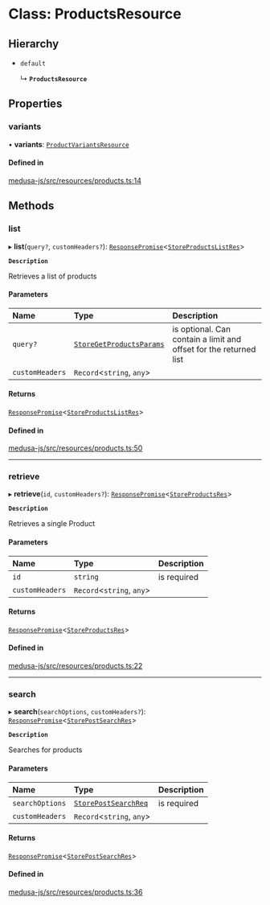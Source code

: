 # Class: ProductsResource

## Hierarchy

- `default`

  ↳ **`ProductsResource`**

## Properties

### variants

• **variants**: [`ProductVariantsResource`](ProductVariantsResource.md)

#### Defined in

[medusa-js/src/resources/products.ts:14](https://github.com/chiubaca/medusa/blob/c14b68fb7/packages/medusa-js/src/resources/products.ts#L14)

## Methods

### list

▸ **list**(`query?`, `customHeaders?`): [`ResponsePromise`](../modules/internal.md#responsepromise)<[`StoreProductsListRes`](../modules/internal-41.md#storeproductslistres)\>

**`Description`**

Retrieves a list of products

#### Parameters

| Name | Type | Description |
| :------ | :------ | :------ |
| `query?` | [`StoreGetProductsParams`](internal-41.StoreGetProductsParams.md) | is optional. Can contain a limit and offset for the returned list |
| `customHeaders` | `Record`<`string`, `any`\> |  |

#### Returns

[`ResponsePromise`](../modules/internal.md#responsepromise)<[`StoreProductsListRes`](../modules/internal-41.md#storeproductslistres)\>

#### Defined in

[medusa-js/src/resources/products.ts:50](https://github.com/chiubaca/medusa/blob/c14b68fb7/packages/medusa-js/src/resources/products.ts#L50)

___

### retrieve

▸ **retrieve**(`id`, `customHeaders?`): [`ResponsePromise`](../modules/internal.md#responsepromise)<[`StoreProductsRes`](../modules/internal-41.md#storeproductsres)\>

**`Description`**

Retrieves a single Product

#### Parameters

| Name | Type | Description |
| :------ | :------ | :------ |
| `id` | `string` | is required |
| `customHeaders` | `Record`<`string`, `any`\> |  |

#### Returns

[`ResponsePromise`](../modules/internal.md#responsepromise)<[`StoreProductsRes`](../modules/internal-41.md#storeproductsres)\>

#### Defined in

[medusa-js/src/resources/products.ts:22](https://github.com/chiubaca/medusa/blob/c14b68fb7/packages/medusa-js/src/resources/products.ts#L22)

___

### search

▸ **search**(`searchOptions`, `customHeaders?`): [`ResponsePromise`](../modules/internal.md#responsepromise)<[`StorePostSearchRes`](../modules/internal-41.md#storepostsearchres)\>

**`Description`**

Searches for products

#### Parameters

| Name | Type | Description |
| :------ | :------ | :------ |
| `searchOptions` | [`StorePostSearchReq`](internal-41.StorePostSearchReq.md) | is required |
| `customHeaders` | `Record`<`string`, `any`\> |  |

#### Returns

[`ResponsePromise`](../modules/internal.md#responsepromise)<[`StorePostSearchRes`](../modules/internal-41.md#storepostsearchres)\>

#### Defined in

[medusa-js/src/resources/products.ts:36](https://github.com/chiubaca/medusa/blob/c14b68fb7/packages/medusa-js/src/resources/products.ts#L36)
